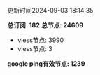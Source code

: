 更新时间2024-09-03 18:14:35

**总订阅: 182**
**总节点: 24609**
- vless节点: 3990
- vless节点: 3

**google ping有效节点: 1239**
